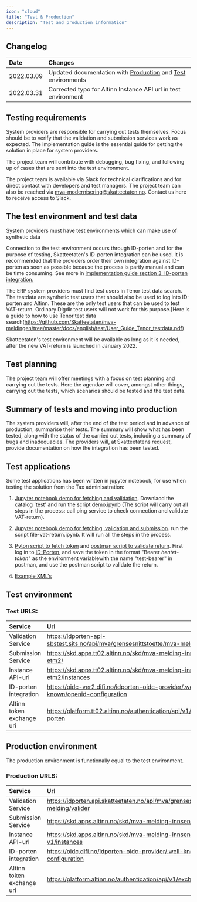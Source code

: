 ```yaml
---
icon: "cloud"
title: "Test & Production"
description: "Test and production information"
---
```


## Changelog

| Date       | Changes                                                                                                     |
|:-----------|:------------------------------------------------------------------------------------------------------------|
| 2022.03.09 | Updated documentation with [Production](#production-environment) and [Test](#test-environment) environments |
| 2022.03.31 | Corrected typo for Altinn Instance API url in test environment                                              |

## Testing requirements

System providers are responsible for carrying out tests themselves. Focus should be to verify that the validation and submission services work as expected. The implementation guide is the essential guide for getting the solution in place for system providers.

The project team will contribute with debugging, bug fixing, and following up of cases that are sent into the test environment.

The project team is available via Slack for technical clarifications and for direct contact with developers and test managers. The project team can also be reached via mva-modernisering@skatteetaten.no. Contact us here to receive access to Slack.

## The test environment and test data

System providers must have test environments which can make use of synthetic data

Connection to the test environment occurs through ID-porten and for the purpose of testing, Skatteetaten's ID-porten integration can be used. It is recommended that the providers order their own integration against ID-porten as soon as possible because the process is partly manual and can be time consuming. See more in [implementation guide section 3. ID-porten integration.](https://skatteetaten.github.io/mva-meldingen/english/implementationguide/#3-id-porten-integration)

The ERP system providers must find test users in Tenor test data search. The testdata are synthetic test users that should also be used to log into ID-porten and Altinn. These are the only test users that can be used to test VAT-return. Ordinary Digdir test users will not work for this purpose.[Here is a guide to how to use Tenor test data search(https://github.com/Skatteetaten/mva-meldingen/tree/master/docs/english/test/User_Guide_Tenor_testdata.pdf)

Skatteetaten's test environment will be available as long as it is needed, after the new VAT-return is launched in January 2022.

## Test planning

The project team will offer meetings with a focus on test planning and carrying out the tests. Here the agendae will cover, amongst other things, carrying out the tests, which scenarios should be tested and the test data.

## Summary of tests and moving into production

The system providers will, after the end of the test period and in advance of production, summarise their tests. The summary will show what has been tested, along with the status of the carried out tests, including a summary of bugs and inadequacies. The providers will, at Skatteetatens request, provide documentation on how the integration has been tested.

## Test applications

Some test applications has been written in jupyter notebook, for use when testing the solution from the Tax adminisatration:

1. [Jupyter notebook demo for fetching and validation](https://github.com/Skatteetaten/mva-meldingen/blob/master/docs/documentation/test/demo.ipynb). Downlaod the catalog 'test' and run the script demo.ipynb (The script will carry out all steps in the process: call ping service to check connection and validate VAT-return).

2. [Jupyter notebook demo for fetching, validation and submission](https://github.com/Skatteetaten/mva-meldingen/blob/master/docs/documentation/test/file-vat-return.ipynb). run the script file-vat-return.ipynb. It will run all the steps in the process.

3. [Pyton script to fetch token](https://github.com/Skatteetaten/mva-meldingen/blob/master/docs/documentation/test/Steg/log_in_idporten.py) and [postman script to validate return](https://github.com/Skatteetaten/mva-meldingen/blob/master/docs/documentation/test/MeldingValidering.postman_collection.json). First log in to [ID-Porten](https://skatteetaten.github.io/mva-meldingen/english/idportenauthentication/), and save the token in the format "Bearer <em>hentet-token</em>" as the environment variablewith the name "test-bearer" in postman, and use the postman script to validate the return.

4. [Example XML's](https://github.com/Skatteetaten/mva-meldingen/tree/master/docs/documentation/test/eksempler/melding)

## Test environment

### Test URLS:

| Service                   | Url                                                                                 |
| :------------------------ | :---------------------------------------------------------------------------------- |
| Validation Service        | https://idporten-api-sbstest.sits.no/api/mva/grensesnittstoette/mva-melding/valider |
| Submission Service        | https://skd.apps.tt02.altinn.no/skd/mva-melding-innsending-etm2/                    |
| Instance API-url          | https://skd.apps.tt02.altinn.no/skd/mva-melding-innsending-etm2/instances       |
| ID-porten integration     | https://oidc-ver2.difi.no/idporten-oidc-provider/.well-known/openid-configuration   |
| Altinn token exchange uri | https://platform.tt02.altinn.no/authentication/api/v1/exchange/id-porten            |

## Production environment

The production environment is functionally equal to the test environment.

### Production URLS:

| Service                   | Url                                                                                 |
| :------------------------ | :---------------------------------------------------------------------------------- |
| Validation Service        | https://idporten.api.skatteetaten.no/api/mva/grensesnittstoette/mva-melding/valider |
| Submission Service        | https://skd.apps.altinn.no/skd/mva-melding-innsending-v1/                           |
| Instance API-url          | https://skd.apps.altinn.no/skd/mva-melding-innsending-v1/instances                  |
| ID-porten integration     | https://oidc.difi.no/idporten-oidc-provider/.well-known/openid-configuration        |
| Altinn token exchange uri | https://platform.altinn.no/authentication/api/v1/exchange/id-porten                 |
